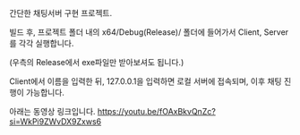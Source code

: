 간단한 채팅서버 구현 프로젝트.

빌드 후, 프로젝트 폴더 내의 x64/Debug(Release)/ 폴더에 들어가서
Client, Server 를 각각 실행합니다.

(우측의 Release에서 exe파일만 받아보셔도 됩니다.)

Client에서 이름을 입력한 뒤, 127.0.0.1을 입력하면 로컬 서버에 접속되며,
이후 채팅 진행이 가능합니다.

아래는 동영상 링크입니다.
https://youtu.be/fOAxBkvQnZc?si=WkPi9ZWvDX9Zxws6
